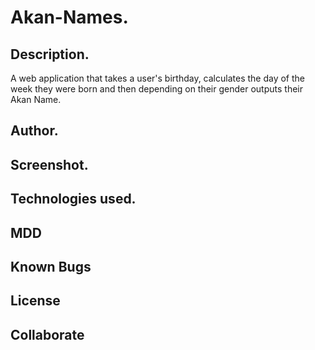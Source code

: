 # Akan-Names.

## Description.
A web application that takes a user's birthday, calculates the day of the week they were born and then depending on their gender outputs their Akan Name. 

## Author.


## Screenshot.


## Technologies used.

## MDD

## Known Bugs

## License

## Collaborate
